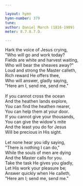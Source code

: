 ```yaml
---

layout: hymn
hymn-number: 379
tune: 
author: Daniel March (1816-1909)
meter: 8.7.8.7.D.

---
```

Hark the voice of Jesus crying,<br>"Who will go and work today?<br>Fields are white and harvest waiting,<br>Who will bear the sheaves away?"<br>Loud and strong the Master calleth,<br>Rich reward He offers thee,<br>Who will answer, gladly saying,<br>"Here am I, send me, send me."<br><br>If you cannot cross the ocean<br>And the heathen lands explore,<br>You can find the heathen nearer,<br>You can help them at your door.<br>If you cannot give your thousands,<br>You can give the widow's mite<br>And the least you do for Jesus<br>Will be precious in His sight.<br><br>Let none hear you idly saying,<br>"There is nothing I can do,"<br>While the souls of men are dying<br>And the Master calls for you.<br>Take the task He gives you gladly,<br>Let His work your pleasure be;<br>Answer quickly when He calleth,<br>"Here am I; send me, send me."<br><br><br>
